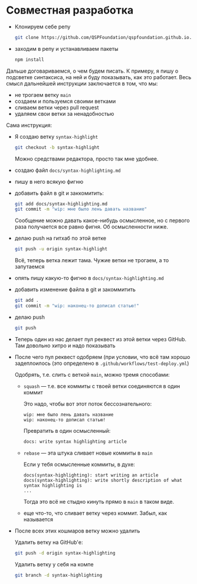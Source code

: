 # Совместная разработка

* Клонируем себе репу

  ```bash
  git clone https://github.com/QSPFoundation/qspfoundation.github.io.git
  ```

* заходим в репу и устанавливаем пакеты

  ```bash
  npm install
  ```

Дальше договариваемся, о чем будем писать. К примеру, я пишу о подсветке синтаксиса, на ней и буду показывать, как это работает. Весь смысл дальнейшей инструкции заключается в том, что мы:

* не трогаем ветку `main`
* создаем и пользуемся своими ветками
* сливаем ветки через pull request
* удаляем свои ветки за ненадобностью

Сама инструкция:

* Я создаю ветку `syntax-highlight`

  ```bash
  git checkout -b syntax-highlight
  ```

  Можно средствами редактора, просто так мне удобнее.
* создаю файл `docs/syntax-highlighting.md`
* пишу в него всякую фигню
* добавить файл в git и заккомитить:

  ```bash
  git add docs/syntax-highlighting.md
  git commit -m "wip: мне было лень давать название"
  ```

  Сообщение можно давать какое-нибудь осмысленное, но с первого раза получается все равно фигня. Об осмысленности ниже.

* делаю push на гитхаб по этой ветке

  ```bash
  git push -u origin syntax-highlight
  ```

  Всё, теперь ветка лежит тама. Чужие ветки не трогаем, а то запутаемся

* опять пишу какую-то фигню в `docs/syntax-highlighting.md`

* добавить изменение файла в git и закоммитить

  ```bash
  git add .
  git commit -m "wip: наконец-то дописал статью!"
  ```

* делаю push

  ```bash
  git push
  ```

* Теперь один из нас делает пул реквест из этой ветки через GitHub. Там довольно хитро и надо показывать
* После чего пул реквест одобряем (при условии, что всё там хорошо задеплоилось (это определено в `.github/workflows/test-deploy.yml`)

  Одобрять, т.е. слить с веткой `main`, можно тремя способами:

  * `squash` — т.е. все коммиты с твоей ветки соединяются в один коммит

    Это надо, чтобы вот этот поток бессознательного:

    ```text
    wip: мне было лень давать название
    wip: наконец-то дописал статью!
    ```

    Превратить в один осмысленный:

    ```bash
    docs: write syntax highlighting article
    ```

  * `rebase` — эта штука сливает новые коммиты в `main`

    Если у тебя осмысленные коммиты, в духе:

    ```text
    docs(syntax-highlighting): start writing an article
    docs(syntax-highlighting): write shortly description of what syntax highlighting is
    ...
    ```

    Тогда это всё не стыдно кинуть прямо в `main` в таком виде.

  * еще что-то, что сливает ветку через коммит. Забыл, как называется

* После всех этих кошмаров ветку можно удалить

  Удалить ветку на GitHub'е:

  ```bash
  git push -d origin syntax-highlighting
  ```

  Удалить ветку у себя на компе

  ```bash
  git branch -d syntax-highlighting
  ```
